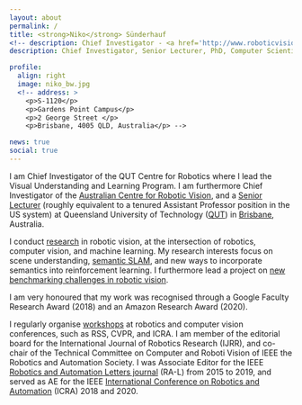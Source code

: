 ```yaml
---
layout: about
permalink: /
title: <strong>Niko</strong> Sünderhauf
<!-- description: Chief Investigator - <a href='http://www.roboticvision.org'>Australian Centre for Robotic Vision</a> <br> Senior Lecturer - <a href='http://www.qut.edu.au'>Queensland University of Technology</a>, Brisbane, Australia -->
description: Chief Investigator, Senior Lecturer, PhD, Computer Scientist <br><a href='http://www.roboticvision.org'> – creating robots that see and understand the world – </a>

profile:
  align: right
  image: niko_bw.jpg
  <!-- address: >
    <p>S-1120</p>
    <p>Gardens Point Campus</p>
    <p>2 George Street </p>
    <p>Brisbane, 4005 QLD, Australia</p> -->

news: true
social: true
---
```


I am Chief Investigator of the QUT Centre for Robotics where I lead the Visual Understanding and Learning Program. I am furthermore Chief Investigator of the [Australian Centre for Robotic Vision](http://www.roboticvision.org), and a [Senior Lecturer](https://en.wikipedia.org/wiki/Senior_lecturer) (roughly equivalent to a tenured Assistant Professor position in the US system) at Queensland University of Technology ([QUT](http://www.qut.edu.au)) in [Brisbane](http://www.lensaloft.com.au/Interactive_tour/BrisbaneDusk/Brisbane.html), Australia.

I conduct [research](projects) in robotic vision, at the intersection of robotics, computer vision, and machine learning. My research interests focus on scene understanding, [semantic SLAM](http://www.semanticslam.ai), and new ways to incorporate semantics into reinforcement learning. I furthermore lead a project on [new benchmarking challenges in robotic vision](http://www.roboticvisionchallenge.org).

I am very honoured that my work was recognised through a Google Faculty Research Award (2018) and an Amazon Research Award (2020).

I regularly organise [workshops](workshops) at robotics and computer vision conferences, such as RSS, CVPR, and ICRA. I am member of the editorial board for the International Journal of Robotics Research (IJRR), and co-chair of the Technical Committee on Computer and Roboti Vision of IEEE the Robotics and Automation Society.  I was Associate Editor for the IEEE [Robotics and Automation Letters journal](http://www.ieee-ras.org/publications/ra-l) (RA-L) from 2015 to 2019, and served as AE for the IEEE [International Conference on Robotics and Automation](http://www.icra2018.org) (ICRA) 2018 and 2020.
